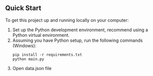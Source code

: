 ## Quick Start

To get this project up and running locally on your computer:
1. Set up the Python development environment, recommend using a Python virtual environment.
1. Assuming you have Python setup, run the following commands (Windows):
   ```
   pip install -r requirements.txt
   python main.py
   ```
1. Open data.json file
